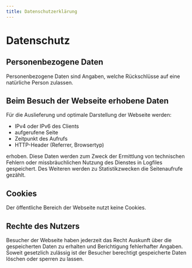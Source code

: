 ```yaml
---
title: Datenschutzerklärung
---
```


# Datenschutz

## Personenbezogene Daten

Personenbezogene Daten sind Angaben, welche Rückschlüsse auf eine natürliche Person zulassen.

## Beim Besuch der Webseite erhobene Daten

Für die Auslieferung und optimale Darstellung der Webseite werden:

* IPv4 oder IPv6 des Clients
* aufgerufene Seite
* Zeitpunkt des Aufrufs
* HTTP-Header (Referrer, Browsertyp)

erhoben. Diese Daten werden zum Zweck der Ermittlung von technischen Fehlern oder missbräuchlichen Nutzung des Dienstes in Logfiles gespeichert. Des Weiteren werden zu Statistikzwecken die Seitenaufrufe gezählt.

## Cookies

Der öffentliche Bereich der Webseite nutzt keine Cookies.

## Rechte des Nutzers

Besucher der Webseite haben jederzeit das Recht Auskunft über die gespeicherten Daten zu erhalten und Berichtigung fehlerhafter Angaben. Soweit gesetzlich zulässig ist der Besucher berechtigt gespeicherte Daten löschen oder sperren zu lassen.